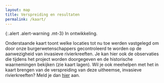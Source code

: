 ```yaml
---
layout: map
title: Verspreiding en resultaten
permalink: /kaart/
---
```


{:.alert .alert-warning .mt-3} 
In ontwikkeling.

Onderstaande kaart toont welke locaties tot nu toe werden vastgelegd om door onze burgerwetenschappers gecontroleerd te worden op de aanwezigheid van invasieve rivierkreeften. Je kan hier ook de observaties die tijdens het project worden doorgegeven en de historische waarnemingen bekijken (zie kaart lagen). Wil je ook meehelpen met het in kaart brengen van de verspreiding van deze uitheemse, invasieve rivierkreeften? Meld je dan [hier](/aanmelden/) aan. 

